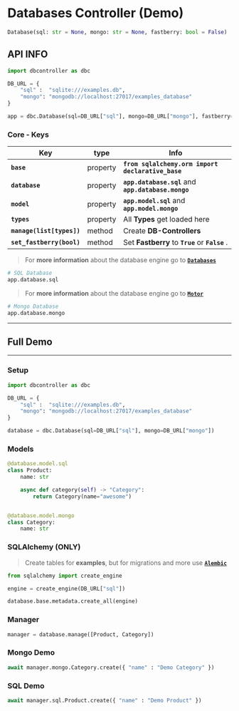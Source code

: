 # Databases **Controller** (Demo)

```python
Database(sql: str = None, mongo: str = None, fastberry: bool = False)
```

## API **INFO**

```python title="Init"
import dbcontroller as dbc

DB_URL = {
    "sql" :  "sqlite:///examples.db",
    "mongo": "mongodb://localhost:27017/examples_database"
}

app = dbc.Database(sql=DB_URL["sql"], mongo=DB_URL["mongo"], fastberry=False)
```

### Core - **Keys**

| Key                       | type     | Info                                                |
| ------------------------- | -------- | --------------------------------------------------- |
| **`base`**                | property | **`from sqlalchemy.orm import declarative_base`**   |
| **`database`**            | property | **`app.database.sql`** and **`app.database.mongo`** |
| **`model`**               | property | **`app.model.sql`** and **`app.model.mongo`**       |
| **`types`**               | property | All **Types** get loaded here                       |
| **`manage(list[types])`** | method   | Create **DB-Controllers**                           |
| **`set_fastberry(bool)`** | method   | Set **Fastberry** to **`True`** or **`False`** .    |

> For **more information** about the database engine go to <a href="https://pypi.org/project/databases/" target="_blank">**`Databases`**</a>

```python title="SQL-Database"
# SQL Database
app.database.sql
```

> For **more information** about the database engine go to <a href="https://pypi.org/project/motor/" target="_blank">**`Motor`**</a>

```python title="Mongo-Database"
# Mongo Database
app.database.mongo
```

---

## Full **Demo**

---

### **Setup**

```python
import dbcontroller as dbc

DB_URL = {
    "sql" :  "sqlite:///examples.db",
    "mongo": "mongodb://localhost:27017/examples_database"
}

database = dbc.Database(sql=DB_URL["sql"], mongo=DB_URL["mongo"])
```

### **Models**

```python
@database.model.sql
class Product:
    name: str

    async def category(self) -> "Category":
        return Category(name="awesome")


@database.model.mongo
class Category:
    name: str
```

### **SQLAlchemy** (ONLY)

> Create tables for **examples**, but for migrations and more use <a href="https://pypi.org/project/alembic/" target="_blank">**`Alembic`**</a>

```python
from sqlalchemy import create_engine

engine = create_engine(DB_URL["sql"])

database.base.metadata.create_all(engine)
```

### **Manager**

```python
manager = database.manage([Product, Category])
```

### **Mongo** Demo

```python
await manager.mongo.Category.create({ "name" : "Demo Category" })
```

### **SQL** Demo

```python
await manager.sql.Product.create({ "name" : "Demo Product" })
```

